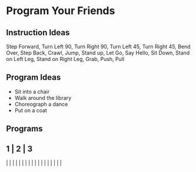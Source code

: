 # Program Your Friends

## Instruction Ideas
Step Forward, Turn Left 90, Turn Right 90, Turn Left 45, Turn Right 45, Bend Over, Step Back, Crawl, Jump, Stand up, Let Go, Say Hello, Sit Down, Stand on Left Leg, Stand on Right Leg, Grab, Push, Pull

## Program Ideas
* Sit into a chair
* Walk around the library
* Choreograph a dance
* Put on a coat

## Programs

1 | 2 | 3
---------
 | | 
 | | 
 | | 
 | | 
 | | 
 | | 
 | | 
 | | 
 | | 
